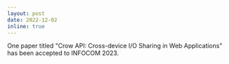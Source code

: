 ```yaml
---
layout: post
date: 2022-12-02
inline: true
---
```


One paper titled "Crow API: Cross-device I/O Sharing in Web Applications" has been accepted to INFOCOM 2023.
